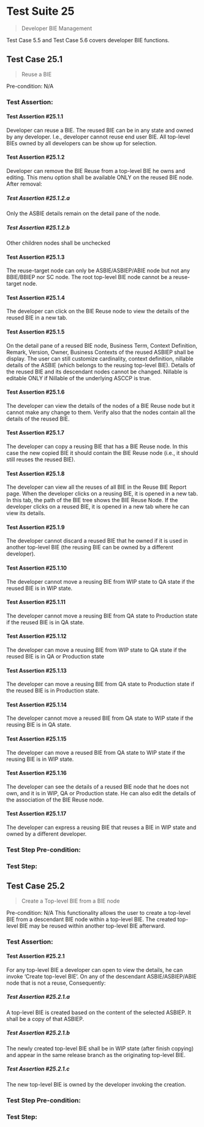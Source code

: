 # Test Suite 25

> Developer BIE Management

Test Case 5.5 and Test Case 5.6 covers developer BIE functions.

## Test Case 25.1

> Reuse a BIE

Pre-condition: N/A


### Test Assertion:

#### Test Assertion #25.1.1
Developer can reuse a BIE. The reused BIE can be in any state and owned by any developer. I.e., developer cannot reuse end user BIE. All top-level BIEs owned by all developers can be show up for selection.

#### Test Assertion #25.1.2
Developer can remove the BIE Reuse from a top-level BIE he owns and editing. This menu option shall be available ONLY on the reused BIE node. After removal:

##### Test Assertion #25.1.2.a
Only the ASBIE details remain on the detail pane of the node.
##### Test Assertion #25.1.2.b
Other children nodes shall be unchecked

#### Test Assertion #25.1.3
The reuse-target node can only be ASBIE/ASBIEP/ABIE node but not any BBIE/BBIEP nor SC node. The root top-level BIE node cannot be a reuse-target node.

#### Test Assertion #25.1.4
The developer can click on the BIE Reuse node to view the details of the reused BIE in a new tab.

#### Test Assertion #25.1.5
On the detail pane of a reused BIE node, Business Term, Context Definition, Remark, Version, Owner, Business Contexts of the reused ASBIEP shall be display. The user can still customize cardinality, context definition, nillable details of the ASBIE (which belongs to the reusing top-level BIE). Details of the reused BIE and its descendant nodes cannot be changed. Nillable is editable ONLY if Nillable of the underlying ASCCP is true.

#### Test Assertion #25.1.6
The developer can view the details of the nodes of a BIE Reuse node but it cannot make any change to them. Verify also that the nodes contain all the details of the reused BIE.

#### Test Assertion #25.1.7
The developer can copy a reusing BIE that has a BIE Reuse node. In this case the new copied BIE it should contain the BIE Reuse node (i.e., it should still reuses the reused BIE).

#### Test Assertion #25.1.8
The developer can view all the reuses of all BIE in the Reuse BIE Report page. When the developer clicks on a reusing BIE, it is opened in a new tab. In this tab, the path of the BIE tree shows the BIE Reuse Node. If the developer clicks on a reused BIE, it is opened in a new tab where he can view its details.

#### Test Assertion #25.1.9
The developer cannot discard a reused BIE that he owned if it is used in another top-level BIE (the reusing BIE can be owned by a different developer).

#### Test Assertion #25.1.10
The developer cannot move a reusing BIE from WIP state to QA state if the reused BIE is in WIP state.

#### Test Assertion #25.1.11
The developer cannot move a reusing BIE from QA state to Production state if the reused BIE is in QA state.

#### Test Assertion #25.1.12
The developer can move a reusing BIE from WIP state to QA state if the reused BIE is in QA or Production state

#### Test Assertion #25.1.13
The developer can move a reusing BIE from QA state to Production state if the reused BIE is in Production state.

#### Test Assertion #25.1.14
The developer cannot move a reused BIE from QA state to WIP state if the reusing BIE is in QA state.

#### Test Assertion #25.1.15
The developer can move a reused BIE from QA state to WIP state if the reusing BIE is in WIP state.

#### Test Assertion #25.1.16
The developer can see the details of a reused BIE node that he does not own, and it is in WIP, QA or Production state. He can also edit the details of the association of the BIE Reuse node.

#### Test Assertion #25.1.17
The developer can express a reusing BIE that reuses a BIE in WIP state and owned by a different developer.

### Test Step Pre-condition:



### Test Step:

## Test Case 25.2

> Create a Top-level BIE from a BIE node

Pre-condition: N/A
This functionality allows the user to create a top-level BIE from a descendant BIE node within a top-level BIE. The created top-level BIE may be reused within another top-level BIE afterward.


### Test Assertion:

#### Test Assertion #25.2.1
For any top-level BIE a developer can open to view the details, he can invoke ‘Create top-level BIE’. On any of the descendant ASBIE/ASBIEP/ABIE node that is not a reuse, Consequently:

##### Test Assertion #25.2.1.a
A top-level BIE is created based on the content of the selected ASBIEP. It shall be a copy of that ASBIEP.
##### Test Assertion #25.2.1.b
The newly created top-level BIE shall be in WIP state (after finish copying) and appear in the same release branch as the originating top-level BIE.
##### Test Assertion #25.2.1.c
The new top-level BIE is owned by the developer invoking the creation.

### Test Step Pre-condition:



### Test Step: